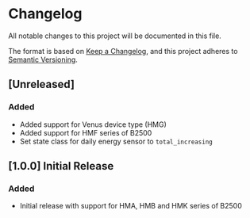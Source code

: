 # Changelog

All notable changes to this project will be documented in this file.

The format is based on [Keep a Changelog](https://keepachangelog.com/en/1.0.0/),
and this project adheres to [Semantic Versioning](https://semver.org/spec/v2.0.0.html).

## [Unreleased]

### Added

- Added support for Venus device type (HMG)
- Added support for HMF series of B2500
- Set state class for daily energy sensor to `total_increasing`

## [1.0.0] Initial Release

### Added

- Initial release with support for HMA, HMB and HMK series of B2500
